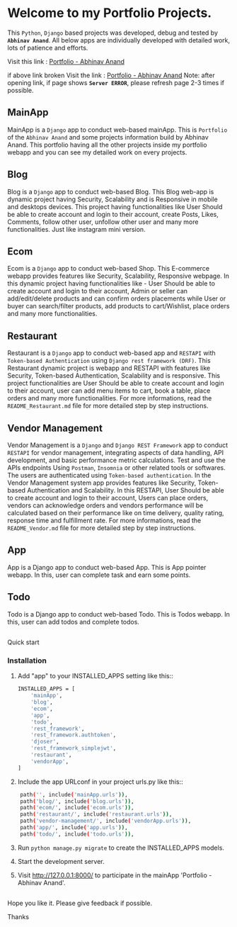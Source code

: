 # Welcome to my Portfolio Projects.
This `Python`, `Django` based projects was developed, debug and tested by **`Abhinav Anand`**. All below apps are individually developed with detailed work, lots of patience and efforts.

Visit this link :  [Portfolio - Abhinav Anand](http://abhinav7.pythonanywhere.com/)

if above link broken
Visit the link :  [Portfolio - Abhinav Anand](http://abhinavfu.pythonanywhere.com/)
Note: after opening link, if page shows **`Server ERROR`**, please refresh page 2-3 times if possible.

## MainApp
MainApp is a `Django` app to conduct web-based mainApp. This is `Portfolio` of the `Abhinav Anand` and some projects information build by Abhinav Anand. This portfolio having all the other projects inside my portfolio webapp and you can see my detailed work on every projects. 

## Blog
Blog is a `Django` app to conduct web-based Blog. 
This Blog web-app is dynamic project having Security, Scalability and is Responsive in mobile and desktops devices. This project having functionalities like User Should be able to create account and login to their account, create Posts, Likes, Comments, follow other user, unfollow other user and many more functionalities. Just like instagram mini version.

## Ecom
Ecom is a `Django` app to conduct web-based Shop. This E-commerce webapp provides features like Security, Scalability, Responsive webpage. In this dynamic project having functionalities like - User Should be able to create account and login to their account, Admin or seller can add/edit/delete products and can confirm orders placements while User or buyer can search/filter products, add products to cart/Wishlist, place orders and many more functionalities. 

## Restaurant
Restaurant is a `Django` app to conduct web-based app and `RESTAPI` with `Token-based Authentication` using `Django rest framework (DRF)`.
This Restaurant dynamic project is webapp and RESTAPI with features like Security, Token-based Authentication, Scalability and is responsive. This project functionalities are User Should be able to create account and login to their account, user can add menu items to cart, book a table, place orders and many more functionalities.
For more informations, read the `README_Restaurant.md` file for more detailed step by step instructions.

## Vendor Management
Vendor Management is a `Django` and `Django REST Framework` app to conduct `RESTAPI` for vendor management, integrating aspects of data handling, API development, and basic performance metric calculations.
Test and use the APIs endpoints Using `Postman`, `Insomnia` or other related tools or softwares. The users are authenticated using `Token-based authentication`.
In the Vendor Management system app provides features like Security, Token-based Authentication and Scalability.  In this RESTAPI, User Should be able to create account and login to their account, Users can place orders, vendors can acknowledge orders and vendors performance will be calculated based on their performance like on time delivery, quality rating, response time and fulfillment rate. 
For more informations, read the `README_Vendor.md` file for more detailed step by step instructions.

## App
App is a Django app to conduct web-based App. This is App pointer webapp.
In this, user can complete task and earn some points.

## Todo
Todo is a Django app to conduct web-based Todo. This is Todos webapp.
In this, user can add todos and complete todos.

##
Quick start

### Installation
1. Add "app" to your INSTALLED_APPS setting like this::
    ```bash
    INSTALLED_APPS = [
        'mainApp',
        'blog',
        'ecom',
        'app',
        'todo',
        'rest_framework',
        'rest_framework.authtoken',
        'djoser',
        'rest_framework_simplejwt',
        'restaurant',
        'vendorApp',
    ]
    ```
2. Include the app URLconf in your project urls.py like this::
```bash
    path('', include('mainApp.urls')),
    path('blog/', include('blog.urls')),
    path('ecom/', include('ecom.urls')),
    path('restaurant/', include('restaurant.urls')),
    path('vendor-management/', include('vendorApp.urls')),
    path('app/', include('app.urls')),
    path('todo/', include('todo.urls')),
```

3. Run ``python manage.py migrate`` to create the INSTALLED_APPS models.

4. Start the development server.
    
5. Visit http://127.0.0.1:8000/ to participate in the mainApp 'Portfolio - Abhinav Anand'.

##
Hope you like it. Please give feedback if possible.

Thanks